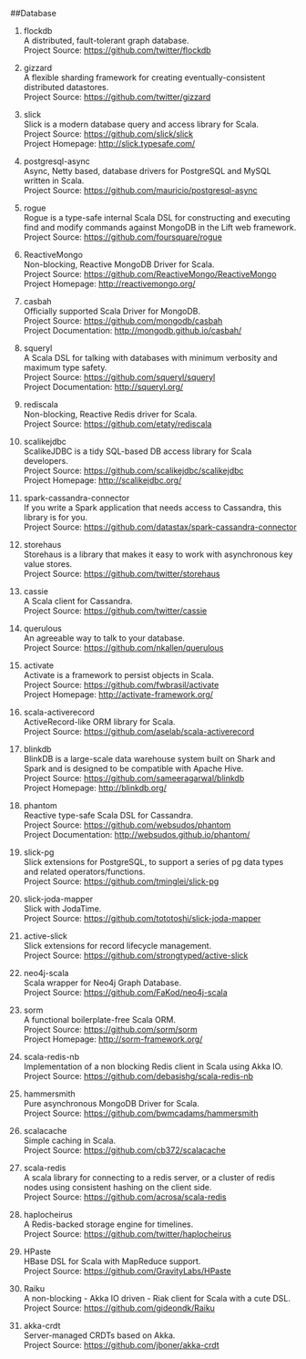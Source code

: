 ##Database

1. flockdb     
A distributed, fault-tolerant graph database.    
Project Source: https://github.com/twitter/flockdb   

1. gizzard     
A flexible sharding framework for creating eventually-consistent distributed datastores.    
Project Source: https://github.com/twitter/gizzard  

1. slick     
Slick is a modern database query and access library for Scala.    
Project Source: https://github.com/slick/slick        
Project Homepage: http://slick.typesafe.com/

1. postgresql-async       
Async, Netty based, database drivers for PostgreSQL and MySQL written in Scala.    
Project Source: https://github.com/mauricio/postgresql-async        

1. rogue    
Rogue is a type-safe internal Scala DSL for constructing and executing find and modify commands against MongoDB in the Lift web framework.      
Project Source: https://github.com/foursquare/rogue 

1. ReactiveMongo     
Non-blocking, Reactive MongoDB Driver for Scala.     
Project Source: https://github.com/ReactiveMongo/ReactiveMongo          
Project Homepage: http://reactivemongo.org/ 

1. casbah    
Officially supported Scala Driver for MongoDB.       
Project Source: https://github.com/mongodb/casbah             
Project Documentation: http://mongodb.github.io/casbah/   

1. squeryl    
A Scala DSL for talking with databases with minimum verbosity and maximum type safety.          
Project Source: https://github.com/squeryl/squeryl      
Project Documentation: http://squeryl.org/  

1. rediscala      
Non-blocking, Reactive Redis driver for Scala.      
Project Source: https://github.com/etaty/rediscala        

1. scalikejdbc     
ScalikeJDBC is a tidy SQL-based DB access library for Scala developers.         
Project Source: https://github.com/scalikejdbc/scalikejdbc     
Project Homepage: http://scalikejdbc.org/    

1. spark-cassandra-connector    
If you write a Spark application that needs access to Cassandra, this library is for you.     
Project Source: https://github.com/datastax/spark-cassandra-connector

1. storehaus    
Storehaus is a library that makes it easy to work with asynchronous key value stores.    
Project Source: https://github.com/twitter/storehaus   

1. cassie    
A Scala client for Cassandra.    
Project Source: https://github.com/twitter/cassie   

1. querulous   
An agreeable way to talk to your database.    
Project Source: https://github.com/nkallen/querulous  

1. activate  
Activate is a framework to persist objects in Scala.   
Project Source: https://github.com/fwbrasil/activate   
Project Homepage: http://activate-framework.org/  

1. scala-activerecord   
ActiveRecord-like ORM library for Scala.    
Project Source: https://github.com/aselab/scala-activerecord  

1. blinkdb    
BlinkDB is a large-scale data warehouse system built on Shark and Spark and is designed to be compatible with Apache Hive.     
Project Source: https://github.com/sameeragarwal/blinkdb          
Project Homepage: http://blinkdb.org/

1. phantom    
Reactive type-safe Scala DSL for Cassandra.   
Project Source: https://github.com/websudos/phantom    
Project Documentation: http://websudos.github.io/phantom/  

1. slick-pg   
Slick extensions for PostgreSQL, to support a series of pg data types and related operators/functions.    
Project Source: https://github.com/tminglei/slick-pg  

1. slick-joda-mapper    
Slick with JodaTime.     
Project Source: https://github.com/tototoshi/slick-joda-mapper  

1. active-slick    
Slick extensions for record lifecycle management.     
Project Source: https://github.com/strongtyped/active-slick 

1. neo4j-scala   
Scala wrapper for Neo4j Graph Database.    
Project Source: https://github.com/FaKod/neo4j-scala  

1. sorm   
A functional boilerplate-free Scala ORM.    
Project Source: https://github.com/sorm/sorm     
Project Homepage: http://sorm-framework.org/  

1. scala-redis-nb    
Implementation of a non blocking Redis client in Scala using Akka IO.     
Project Source: https://github.com/debasishg/scala-redis-nb   

1. hammersmith    
Pure asynchronous MongoDB Driver for Scala.     
Project Source: https://github.com/bwmcadams/hammersmith   

1. scalacache   
Simple caching in Scala.     
Project Source: https://github.com/cb372/scalacache   

1. scala-redis    
A scala library for connecting to a redis server, or a cluster of redis nodes using consistent hashing on the client side.     
Project Source: https://github.com/acrosa/scala-redis   

1. haplocheirus     
A Redis-backed storage engine for timelines.     
Project Source: https://github.com/twitter/haplocheirus  

1. HPaste    
HBase DSL for Scala with MapReduce support.     
Project Source: https://github.com/GravityLabs/HPaste   

1. Raiku    
A non-blocking - Akka IO driven - Riak client for Scala with a cute DSL.     
Project Source: https://github.com/gideondk/Raiku    

1. akka-crdt    
Server-managed CRDTs based on Akka.    
Project Source: https://github.com/jboner/akka-crdt   
   